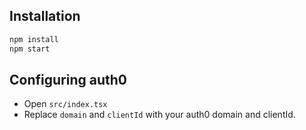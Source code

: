 
## Installation
```sh
npm install
npm start
```

## Configuring auth0
* Open `src/index.tsx`
* Replace `domain` and `clientId` with your auth0 domain and clientId.